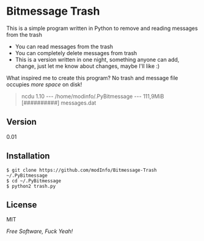 Bitmessage Trash
=========

This is a simple program written in Python to remove and reading messages from the trash

  - You can read messages from the trash
  - You can completely delete messages from trash
  - This is a version written in one night, something anyone can add, change, just let me know about changes, maybe I'll like :)


What inspired me to create this program? 
No trash and message file occupies _more space_ on disk!

> ncdu 1.10
> --- /home/modinfo/.PyBitmessage ---
>  111,9MiB [##########]  messages.dat

Version
-

0.01

Installation
--------------

    $ git clone https://github.com/modInfo/Bitmessage-Trash ~/.PyBitmessage
    $ cd ~/.PyBitmessage
    $ python2 trash.py


License
-

MIT

*Free Software, Fuck Yeah!*

  

    
